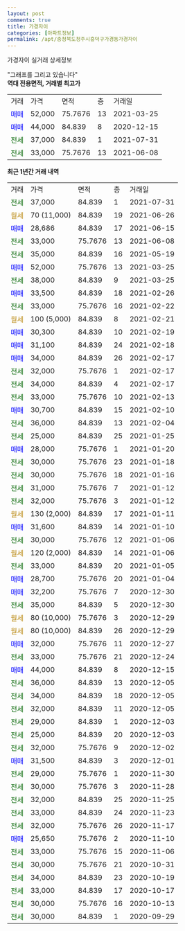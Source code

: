 ```yaml
---
layout: post
comments: true
title: 가경자이
categories: [아파트정보]
permalink: /apt/충청북도청주시흥덕구가경동가경자이
---
```


가경자이 실거래 상세정보

<script type="text/javascript">
  google.charts.load('current', {'packages':['line', 'corechart']});
  google.charts.setOnLoadCallback(drawChart);

  function drawChart() {
    var data = new google.visualization.DataTable();
    data.addColumn('date', '거래일');
    data.addColumn('number', "매매");
    data.addColumn('number', "전세");
    data.addColumn('number', "전매");

    data.addRows([[new Date(Date.parse("2021-07-31")), null, 37000, null], [new Date(Date.parse("2021-06-26")), null, null, null], [new Date(Date.parse("2021-06-15")), 28686, null, null], [new Date(Date.parse("2021-06-08")), null, 33000, null], [new Date(Date.parse("2021-05-19")), null, 35000, null], [new Date(Date.parse("2021-03-25")), 52000, null, null], [new Date(Date.parse("2021-03-25")), null, 38000, null], [new Date(Date.parse("2021-02-26")), 33500, null, null], [new Date(Date.parse("2021-02-22")), null, 33000, null], [new Date(Date.parse("2021-02-21")), null, null, null], [new Date(Date.parse("2021-02-19")), 30300, null, null], [new Date(Date.parse("2021-02-18")), 31100, null, null], [new Date(Date.parse("2021-02-17")), 34000, null, null], [new Date(Date.parse("2021-02-17")), null, 32000, null], [new Date(Date.parse("2021-02-17")), null, 34000, null], [new Date(Date.parse("2021-02-13")), null, 33000, null], [new Date(Date.parse("2021-02-10")), 30700, null, null], [new Date(Date.parse("2021-02-04")), null, 36000, null], [new Date(Date.parse("2021-01-25")), null, 25000, null], [new Date(Date.parse("2021-01-20")), 28000, null, null], [new Date(Date.parse("2021-01-18")), null, 30000, null], [new Date(Date.parse("2021-01-16")), null, 30000, null], [new Date(Date.parse("2021-01-12")), null, 31000, null], [new Date(Date.parse("2021-01-12")), null, 32000, null], [new Date(Date.parse("2021-01-11")), null, null, null], [new Date(Date.parse("2021-01-10")), 31600, null, null], [new Date(Date.parse("2021-01-06")), null, 30000, null], [new Date(Date.parse("2021-01-06")), null, null, null], [new Date(Date.parse("2021-01-05")), null, 33000, null], [new Date(Date.parse("2021-01-04")), 28700, null, null], [new Date(Date.parse("2020-12-30")), 32200, null, null], [new Date(Date.parse("2020-12-30")), null, 35000, null], [new Date(Date.parse("2020-12-29")), null, null, null], [new Date(Date.parse("2020-12-29")), null, null, null], [new Date(Date.parse("2020-12-27")), 32000, null, null], [new Date(Date.parse("2020-12-24")), null, 33000, null], [new Date(Date.parse("2020-12-15")), 44000, null, null], [new Date(Date.parse("2020-12-05")), null, 36000, null], [new Date(Date.parse("2020-12-05")), null, 34000, null], [new Date(Date.parse("2020-12-05")), null, 32000, null], [new Date(Date.parse("2020-12-03")), null, 29000, null], [new Date(Date.parse("2020-12-03")), null, 25000, null], [new Date(Date.parse("2020-12-02")), null, 32000, null], [new Date(Date.parse("2020-12-01")), 31500, null, null], [new Date(Date.parse("2020-11-30")), null, 29000, null], [new Date(Date.parse("2020-11-28")), null, 30000, null], [new Date(Date.parse("2020-11-25")), null, 32000, null], [new Date(Date.parse("2020-11-23")), null, 33000, null], [new Date(Date.parse("2020-11-17")), null, 32000, null], [new Date(Date.parse("2020-11-10")), 25650, null, null], [new Date(Date.parse("2020-11-06")), null, 33000, null], [new Date(Date.parse("2020-10-31")), null, 30000, null], [new Date(Date.parse("2020-10-19")), null, 34000, null], [new Date(Date.parse("2020-10-17")), null, 33000, null], [new Date(Date.parse("2020-10-13")), null, 30000, null], [new Date(Date.parse("2020-09-29")), null, 30000, null]]);

    var options = {
      hAxis: {
        format: 'yyyy/MM/dd'
      },    
      lineWidth: 0,
      pointsVisible: true,    
      title: '최근 1년간 유형별 실거래가 분포',
      legend: { position: 'bottom' }
    };

    var formatter = new google.visualization.NumberFormat({pattern:'###,###'} );
    formatter.format(data, 1);
    formatter.format(data, 2);
    
    setTimeout(function() {
        var chart = new google.visualization.LineChart(document.getElementById('columnchart_material'));
        chart.draw(data, (options));
        document.getElementById('loading').style.display = 'none';
    }, 200);
  }
</script>


<div id="loading" style="z-index:20; display: block; margin-left: 0px">"그래프를 그리고 있습니다"</div>
<div id="columnchart_material" style="width: 95%; margin-left: 0px; display: block"></div>
<!-- contents start -->
<b>역대 전용면적, 거래별 최고가</b>
<table class="sortable">
    <tr>
      <td>거래</td>
      <td>가격</td>
      <td>면적</td>
      <td>층</td>
      <td>거래일</td>
    </tr>
        <tr>
          <td><a style="color: blue">매매</a></td>
          <td>52,000</td>
          <td>75.7676</td>
          <td>13</td>
          <td>2021-03-25</td>
        </tr>            <tr>
          <td><a style="color: blue">매매</a></td>
          <td>44,000</td>
          <td>84.839</td>
          <td>8</td>
          <td>2020-12-15</td>
        </tr>        
        <tr>
              <td><a style="color: darkgreen">전세</a></td>
              <td>37,000</td>
              <td>84.839</td>
              <td>1</td>
              <td>2021-07-31</td>
            </tr>            <tr>
              <td><a style="color: darkgreen">전세</a></td>
              <td>33,000</td>
              <td>75.7676</td>
              <td>13</td>
              <td>2021-06-08</td>
            </tr>        
    
</table>

<b>최근 1년간 거래 내역</b>

<table class="sortable">
    <tr>
      <td>거래</td>
      <td>가격</td>
      <td>면적</td>
      <td>층</td>
      <td>거래일</td>
    </tr>
    <tr>
      <td><a style="color: darkgreen">전세</a></td>
      <td>37,000</td>
      <td>84.839</td>
      <td>1</td>
      <td>2021-07-31</td>
    </tr>          <tr>
      <td><a style="color: darkgoldenrod">월세</a></td>
      <td>70 (11,000)</td>
      <td>84.839</td>
      <td>19</td>
      <td>2021-06-26</td>
    </tr>          <tr>
      <td><a style="color: blue">매매</a></td>
      <td>28,686</td>
      <td>84.839</td>
      <td>17</td>
      <td>2021-06-15</td>
    </tr>          <tr>
      <td><a style="color: darkgreen">전세</a></td>
      <td>33,000</td>
      <td>75.7676</td>
      <td>13</td>
      <td>2021-06-08</td>
    </tr>          <tr>
      <td><a style="color: darkgreen">전세</a></td>
      <td>35,000</td>
      <td>84.839</td>
      <td>16</td>
      <td>2021-05-19</td>
    </tr>          <tr>
      <td><a style="color: blue">매매</a></td>
      <td>52,000</td>
      <td>75.7676</td>
      <td>13</td>
      <td>2021-03-25</td>
    </tr>          <tr>
      <td><a style="color: darkgreen">전세</a></td>
      <td>38,000</td>
      <td>84.839</td>
      <td>9</td>
      <td>2021-03-25</td>
    </tr>          <tr>
      <td><a style="color: blue">매매</a></td>
      <td>33,500</td>
      <td>84.839</td>
      <td>18</td>
      <td>2021-02-26</td>
    </tr>          <tr>
      <td><a style="color: darkgreen">전세</a></td>
      <td>33,000</td>
      <td>75.7676</td>
      <td>16</td>
      <td>2021-02-22</td>
    </tr>          <tr>
      <td><a style="color: darkgoldenrod">월세</a></td>
      <td>100 (5,000)</td>
      <td>84.839</td>
      <td>8</td>
      <td>2021-02-21</td>
    </tr>          <tr>
      <td><a style="color: blue">매매</a></td>
      <td>30,300</td>
      <td>84.839</td>
      <td>10</td>
      <td>2021-02-19</td>
    </tr>          <tr>
      <td><a style="color: blue">매매</a></td>
      <td>31,100</td>
      <td>84.839</td>
      <td>24</td>
      <td>2021-02-18</td>
    </tr>          <tr>
      <td><a style="color: blue">매매</a></td>
      <td>34,000</td>
      <td>84.839</td>
      <td>26</td>
      <td>2021-02-17</td>
    </tr>          <tr>
      <td><a style="color: darkgreen">전세</a></td>
      <td>32,000</td>
      <td>75.7676</td>
      <td>1</td>
      <td>2021-02-17</td>
    </tr>          <tr>
      <td><a style="color: darkgreen">전세</a></td>
      <td>34,000</td>
      <td>84.839</td>
      <td>4</td>
      <td>2021-02-17</td>
    </tr>          <tr>
      <td><a style="color: darkgreen">전세</a></td>
      <td>33,000</td>
      <td>75.7676</td>
      <td>10</td>
      <td>2021-02-13</td>
    </tr>          <tr>
      <td><a style="color: blue">매매</a></td>
      <td>30,700</td>
      <td>84.839</td>
      <td>15</td>
      <td>2021-02-10</td>
    </tr>          <tr>
      <td><a style="color: darkgreen">전세</a></td>
      <td>36,000</td>
      <td>84.839</td>
      <td>13</td>
      <td>2021-02-04</td>
    </tr>          <tr>
      <td><a style="color: darkgreen">전세</a></td>
      <td>25,000</td>
      <td>84.839</td>
      <td>25</td>
      <td>2021-01-25</td>
    </tr>          <tr>
      <td><a style="color: blue">매매</a></td>
      <td>28,000</td>
      <td>75.7676</td>
      <td>1</td>
      <td>2021-01-20</td>
    </tr>          <tr>
      <td><a style="color: darkgreen">전세</a></td>
      <td>30,000</td>
      <td>75.7676</td>
      <td>23</td>
      <td>2021-01-18</td>
    </tr>          <tr>
      <td><a style="color: darkgreen">전세</a></td>
      <td>30,000</td>
      <td>75.7676</td>
      <td>18</td>
      <td>2021-01-16</td>
    </tr>          <tr>
      <td><a style="color: darkgreen">전세</a></td>
      <td>31,000</td>
      <td>75.7676</td>
      <td>7</td>
      <td>2021-01-12</td>
    </tr>          <tr>
      <td><a style="color: darkgreen">전세</a></td>
      <td>32,000</td>
      <td>75.7676</td>
      <td>3</td>
      <td>2021-01-12</td>
    </tr>          <tr>
      <td><a style="color: darkgoldenrod">월세</a></td>
      <td>130 (2,000)</td>
      <td>84.839</td>
      <td>17</td>
      <td>2021-01-11</td>
    </tr>          <tr>
      <td><a style="color: blue">매매</a></td>
      <td>31,600</td>
      <td>84.839</td>
      <td>14</td>
      <td>2021-01-10</td>
    </tr>          <tr>
      <td><a style="color: darkgreen">전세</a></td>
      <td>30,000</td>
      <td>75.7676</td>
      <td>12</td>
      <td>2021-01-06</td>
    </tr>          <tr>
      <td><a style="color: darkgoldenrod">월세</a></td>
      <td>120 (2,000)</td>
      <td>84.839</td>
      <td>14</td>
      <td>2021-01-06</td>
    </tr>          <tr>
      <td><a style="color: darkgreen">전세</a></td>
      <td>33,000</td>
      <td>84.839</td>
      <td>20</td>
      <td>2021-01-05</td>
    </tr>          <tr>
      <td><a style="color: blue">매매</a></td>
      <td>28,700</td>
      <td>75.7676</td>
      <td>20</td>
      <td>2021-01-04</td>
    </tr>          <tr>
      <td><a style="color: blue">매매</a></td>
      <td>32,200</td>
      <td>75.7676</td>
      <td>7</td>
      <td>2020-12-30</td>
    </tr>          <tr>
      <td><a style="color: darkgreen">전세</a></td>
      <td>35,000</td>
      <td>84.839</td>
      <td>5</td>
      <td>2020-12-30</td>
    </tr>          <tr>
      <td><a style="color: darkgoldenrod">월세</a></td>
      <td>80 (10,000)</td>
      <td>75.7676</td>
      <td>3</td>
      <td>2020-12-29</td>
    </tr>          <tr>
      <td><a style="color: darkgoldenrod">월세</a></td>
      <td>80 (10,000)</td>
      <td>84.839</td>
      <td>26</td>
      <td>2020-12-29</td>
    </tr>          <tr>
      <td><a style="color: blue">매매</a></td>
      <td>32,000</td>
      <td>75.7676</td>
      <td>11</td>
      <td>2020-12-27</td>
    </tr>          <tr>
      <td><a style="color: darkgreen">전세</a></td>
      <td>33,000</td>
      <td>75.7676</td>
      <td>21</td>
      <td>2020-12-24</td>
    </tr>          <tr>
      <td><a style="color: blue">매매</a></td>
      <td>44,000</td>
      <td>84.839</td>
      <td>8</td>
      <td>2020-12-15</td>
    </tr>          <tr>
      <td><a style="color: darkgreen">전세</a></td>
      <td>36,000</td>
      <td>84.839</td>
      <td>13</td>
      <td>2020-12-05</td>
    </tr>          <tr>
      <td><a style="color: darkgreen">전세</a></td>
      <td>34,000</td>
      <td>84.839</td>
      <td>18</td>
      <td>2020-12-05</td>
    </tr>          <tr>
      <td><a style="color: darkgreen">전세</a></td>
      <td>32,000</td>
      <td>84.839</td>
      <td>11</td>
      <td>2020-12-05</td>
    </tr>          <tr>
      <td><a style="color: darkgreen">전세</a></td>
      <td>29,000</td>
      <td>84.839</td>
      <td>1</td>
      <td>2020-12-03</td>
    </tr>          <tr>
      <td><a style="color: darkgreen">전세</a></td>
      <td>25,000</td>
      <td>84.839</td>
      <td>20</td>
      <td>2020-12-03</td>
    </tr>          <tr>
      <td><a style="color: darkgreen">전세</a></td>
      <td>32,000</td>
      <td>75.7676</td>
      <td>9</td>
      <td>2020-12-02</td>
    </tr>          <tr>
      <td><a style="color: blue">매매</a></td>
      <td>31,500</td>
      <td>84.839</td>
      <td>3</td>
      <td>2020-12-01</td>
    </tr>          <tr>
      <td><a style="color: darkgreen">전세</a></td>
      <td>29,000</td>
      <td>75.7676</td>
      <td>1</td>
      <td>2020-11-30</td>
    </tr>          <tr>
      <td><a style="color: darkgreen">전세</a></td>
      <td>30,000</td>
      <td>75.7676</td>
      <td>3</td>
      <td>2020-11-28</td>
    </tr>          <tr>
      <td><a style="color: darkgreen">전세</a></td>
      <td>32,000</td>
      <td>84.839</td>
      <td>25</td>
      <td>2020-11-25</td>
    </tr>          <tr>
      <td><a style="color: darkgreen">전세</a></td>
      <td>33,000</td>
      <td>84.839</td>
      <td>24</td>
      <td>2020-11-23</td>
    </tr>          <tr>
      <td><a style="color: darkgreen">전세</a></td>
      <td>32,000</td>
      <td>75.7676</td>
      <td>26</td>
      <td>2020-11-17</td>
    </tr>          <tr>
      <td><a style="color: blue">매매</a></td>
      <td>25,650</td>
      <td>75.7676</td>
      <td>2</td>
      <td>2020-11-10</td>
    </tr>          <tr>
      <td><a style="color: darkgreen">전세</a></td>
      <td>33,000</td>
      <td>75.7676</td>
      <td>15</td>
      <td>2020-11-06</td>
    </tr>          <tr>
      <td><a style="color: darkgreen">전세</a></td>
      <td>30,000</td>
      <td>75.7676</td>
      <td>21</td>
      <td>2020-10-31</td>
    </tr>          <tr>
      <td><a style="color: darkgreen">전세</a></td>
      <td>34,000</td>
      <td>84.839</td>
      <td>23</td>
      <td>2020-10-19</td>
    </tr>          <tr>
      <td><a style="color: darkgreen">전세</a></td>
      <td>33,000</td>
      <td>84.839</td>
      <td>17</td>
      <td>2020-10-17</td>
    </tr>          <tr>
      <td><a style="color: darkgreen">전세</a></td>
      <td>30,000</td>
      <td>75.7676</td>
      <td>16</td>
      <td>2020-10-13</td>
    </tr>          <tr>
      <td><a style="color: darkgreen">전세</a></td>
      <td>30,000</td>
      <td>84.839</td>
      <td>1</td>
      <td>2020-09-29</td>
    </tr>      </table>
<!-- contents end -->    


